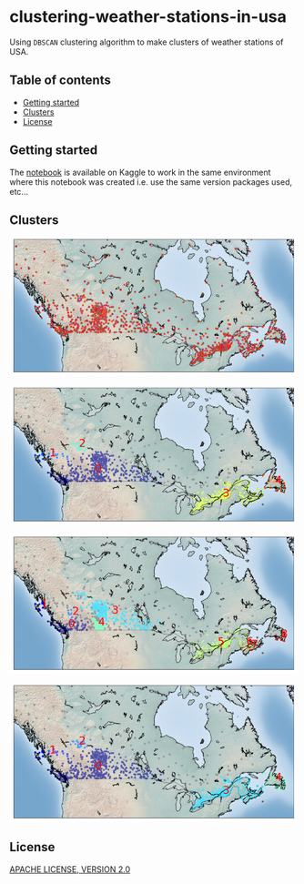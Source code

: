 # clustering-weather-stations-in-usa

Using `DBSCAN` clustering algorithm to make clusters of weather stations of USA.

## Table of contents

- [Getting started](#getting-started)
- [Clusters](#clusters)
- [License](#license)

## Getting started

The [notebook](https://www.kaggle.com/akashsdas/clustering-weather-stations-in-usa) is available on Kaggle to work in the same environment where this notebook was created i.e. use the same version packages used, etc...

## Clusters

![](./docs/imgs/weather-stations.png)

![](./docs/imgs/weather-stations-cluster1.png)

![](./docs/imgs/weather-stations-cluster2.png)

![](./docs/imgs/weather-stations-cluster3.png)

## License

[APACHE LICENSE, VERSION 2.0](./LICENSE)
